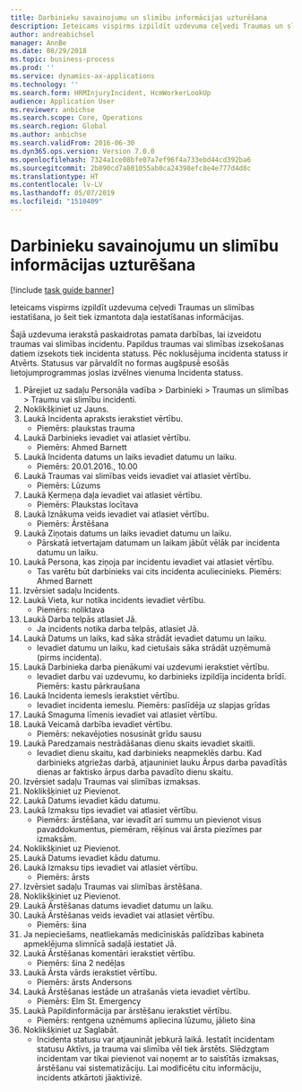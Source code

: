 ```yaml
---
title: Darbinieku savainojumu un slimību informācijas uzturēšana
description: Ieteicams vispirms izpildīt uzdevuma ceļvedi Traumas un slimības iestatīšana, jo šeit tiek izmantota daļa iestatīšanas informācijas.
author: andreabichsel
manager: AnnBe
ms.date: 08/29/2018
ms.topic: business-process
ms.prod: ''
ms.service: dynamics-ax-applications
ms.technology: ''
ms.search.form: HRMInjuryIncident, HcmWorkerLookUp
audience: Application User
ms.reviewer: anbichse
ms.search.scope: Core, Operations
ms.search.region: Global
ms.author: anbichse
ms.search.validFrom: 2016-06-30
ms.dyn365.ops.version: Version 7.0.0
ms.openlocfilehash: 7324a1ce08bfe07a7ef96f4a733ebd44cd392ba6
ms.sourcegitcommit: 2b890cd7a801055ab0ca24398efc8e4e777d4d8c
ms.translationtype: HT
ms.contentlocale: lv-LV
ms.lasthandoff: 05/07/2019
ms.locfileid: "1510409"
---
```

# <a name="maintain-employee-injury-and-illness-information"></a>Darbinieku savainojumu un slimību informācijas uzturēšana

[!include [task guide banner](../../includes/task-guide-banner.md)]

Ieteicams vispirms izpildīt uzdevuma ceļvedi Traumas un slimības iestatīšana, jo šeit tiek izmantota daļa iestatīšanas informācijas. 



Šajā uzdevuma ierakstā paskaidrotas pamata darbības, lai izveidotu traumas vai slimības incidentu. Papildus traumas vai slimības izsekošanas datiem izsekots tiek incidenta statuss.  Pēc noklusējuma incidenta statuss ir Atvērts.  Statusus var pārvaldīt no formas augšpusē esošās lietojumprogrammas joslas izvēlnes vienuma Incidenta statuss.

1. Pārejiet uz sadaļu Personāla vadība > Darbinieki > Traumas un slimības > Traumu vai slimību incidenti.
2. Noklikšķiniet uz Jauns.
3. Laukā Incidenta apraksts ierakstiet vērtību.
    * Piemērs: plaukstas trauma  
4. Laukā Darbinieks ievadiet vai atlasiet vērtību.
    * Piemērs: Ahmed Barnett  
5. Laukā Incidenta datums un laiks ievadiet datumu un laiku.
    * Piemērs: 20.01.2016., 10.00  
6. Laukā Traumas vai slimības veids ievadiet vai atlasiet vērtību.
    * Piemērs: Lūzums  
7. Laukā Ķermeņa daļa ievadiet vai atlasiet vērtību.
    * Piemērs: Plaukstas locītava  
8. Laukā Iznākuma veids ievadiet vai atlasiet vērtību.
    * Piemērs: Ārstēšana  
9. Laukā Ziņotais datums un laiks ievadiet datumu un laiku.
    * Pārskatā ietvertajam datumam un laikam jābūt vēlāk par incidenta datumu un laiku.  
10. Laukā Persona, kas ziņoja par incidentu ievadiet vai atlasiet vērtību.
    * Tas varētu būt darbinieks vai cits incidenta aculiecinieks.  Piemērs: Ahmed Barnett  
11. Izvērsiet sadaļu Incidents.
12. Laukā Vieta, kur notika incidents ievadiet vērtību.
    * Piemērs: noliktava  
13. Laukā Darba telpās atlasiet Jā.
    * Ja incidents notika darba telpās, atlasiet Jā.  
14. Laukā Datums un laiks, kad sāka strādāt ievadiet datumu un laiku.
    * Ievadiet datumu un laiku, kad cietušais sāka strādāt uzņēmumā (pirms incidenta).  
15. Laukā Darbinieka darba pienākumi vai uzdevumi ierakstiet vērtību.
    * Ievadiet darbu vai uzdevumu, ko darbinieks izpildīja incidenta brīdī.  Piemērs: kastu pārkraušana  
16. Laukā Incidenta iemesls ierakstiet vērtību.
    * Ievadiet incidenta iemeslu.  Piemērs: paslīdēja uz slapjas grīdas  
17. Laukā Smaguma līmenis ievadiet vai atlasiet vērtību.
18. Laukā Veicamā darbība ievadiet vērtību.
    * Piemērs: nekavējoties nosusināt grīdu sausu  
19. Laukā Paredzamais nestrādāšanas dienu skaits ievadiet skaitli.
    * Ievadiet dienu skaitu, kad darbinieks neapmeklēs darbu.  Kad darbinieks atgriežas darbā, atjauniniet lauku Ārpus darba pavadītās dienas ar faktisko ārpus darba pavadīto dienu skaitu.  
20. Izvērsiet sadaļu Traumas vai slimības izmaksas.
21. Noklikšķiniet uz Pievienot.
22. Laukā Datums ievadiet kādu datumu.
23. Laukā Izmaksu tips ievadiet vai atlasiet vērtību.
    * Piemērs: ārstēšana, var ievadīt arī summu un pievienot visus pavaddokumentus, piemēram, rēķinus vai ārsta piezīmes par izmaksām.  
24. Noklikšķiniet uz Pievienot.
25. Laukā Datums ievadiet kādu datumu.
26. Laukā Izmaksu tips ievadiet vai atlasiet vērtību.
    * Piemērs: ārsts  
27. Izvērsiet sadaļu Traumas vai slimības ārstēšana.
28. Noklikšķiniet uz Pievienot.
29. Laukā Ārstēšanas datums ievadiet datumu un laiku.
30. Laukā Ārstēšanas veids ievadiet vai atlasiet vērtību.
    * Piemērs: šina  
31. Ja nepieciešams, neatliekamās medicīniskās palīdzības kabineta apmeklējuma slimnīcā sadaļā iestatiet Jā.
32. Laukā Ārstēšanas komentāri ierakstiet vērtību.
    * Piemērs: šina 2 nedēļas  
33. Laukā Ārsta vārds ierakstiet vērtību.
    * Piemērs: ārsts Andersons  
34. Laukā Ārstēšanas iestāde un atrašanās vieta ievadiet vērtību.
    * Piemērs: Elm St. Emergency  
35. Laukā Papildinformācija par ārstēšanu ierakstiet vērtību.
    * Piemērs: rentgena uznēmums apliecina lūzumu, jālieto šina  
36. Noklikšķiniet uz Saglabāt.
    * Incidenta statusu var atjaunināt jebkurā laikā.  Iestatīt incidentam statusu Aktīvs, ja trauma vai slimība vēl tiek ārstēts.  Slēdzgtam incidentam var tikai pievienot vai noņemt ar to saistītās izmaksas, ārstēšanu vai sistematizāciju.  Lai modificētu citu informāciju, incidents atkārtoti jāaktivizē.  


